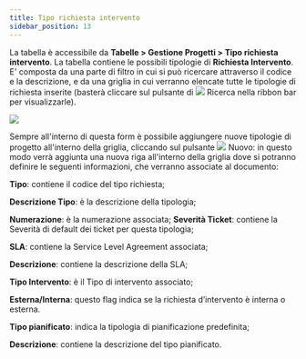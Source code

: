 ```yaml
---
title: Tipo richiesta intervento
sidebar_position: 13
---
```


La tabella è accessibile da **Tabelle > Gestione Progetti > Tipo richiesta intervento**.
La tabella contiene le possibili tipologie di **Richiesta Intervento**. E' composta da una parte di filtro in cui si può ricercare attraverso il codice e la descrizione, e da una griglia in cui verranno elencate tutte le tipologie di richiesta inserite (basterà cliccare sul pulsante di ![](/img/neutral/common/search.png) Ricerca nella ribbon bar per visualizzarle).

![](/img/it-it/configurations/tables/projects/request.png)

Sempre all'interno di questa form è possibile aggiungere nuove tipologie di progetto all'interno della griglia, cliccando sul pulsante ![](/img/neutral/common/new.png) Nuovo: in questo modo verrà aggiunta una nuova riga all'interno della griglia dove si potranno definire le seguenti informazioni, che verranno associate al documento:

**Tipo**: contiene il codice del tipo richiesta;

**Descrizione Tipo**: è la descrizione della tipologia;

**Numerazione**: è la numerazione associata;
**Severità Ticket**: contiene la Severità di default dei ticket per questa tipologia;

**SLA**: contiene la Service Level Agreement associata;

**Descrizione**: contiene la descrizione della SLA;

**Tipo Intervento**: è il Tipo di intervento associato;

**Esterna/Interna**: questo flag indica se la richiesta d’intervento è interna o esterna.

**Tipo pianificato**: indica la tipologia di pianificazione predefinita;

**Descrizione**: contiene la descrizione del tipo pianificato.
